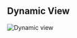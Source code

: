 ## Dynamic View
![Dynamic view](https://user-images.githubusercontent.com/49106163/136712553-03c5fb79-2adf-4f54-9242-8463a5ef1d32.jpg)
